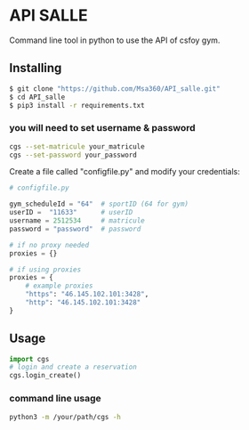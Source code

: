 # API SALLE
Command line tool in python to use the API of csfoy gym.

## Installing
```bash
$ git clone "https://github.com/Msa360/API_salle.git"
$ cd API_salle
$ pip3 install -r requirements.txt 
```
### you will need to set username & password
```bash
cgs --set-matricule your_matricule
cgs --set-password your_password
```
Create a file called "configfile.py" and modify your credentials:

```python
# configfile.py

gym_scheduleId = "64"  # sportID (64 for gym)
userID =  "11633"      # userID
username = 2512534     # matricule
password = "password"  # password

# if no proxy needed
proxies = {}  

# if using proxies
proxies = {
    # example proxies
    "https": "46.145.102.101:3428",
    "http": "46.145.102.101:3428"
}
```

## Usage
```python
import cgs
# login and create a reservation
cgs.login_create()
```
### command line usage
```bash
python3 -m /your/path/cgs -h
```
